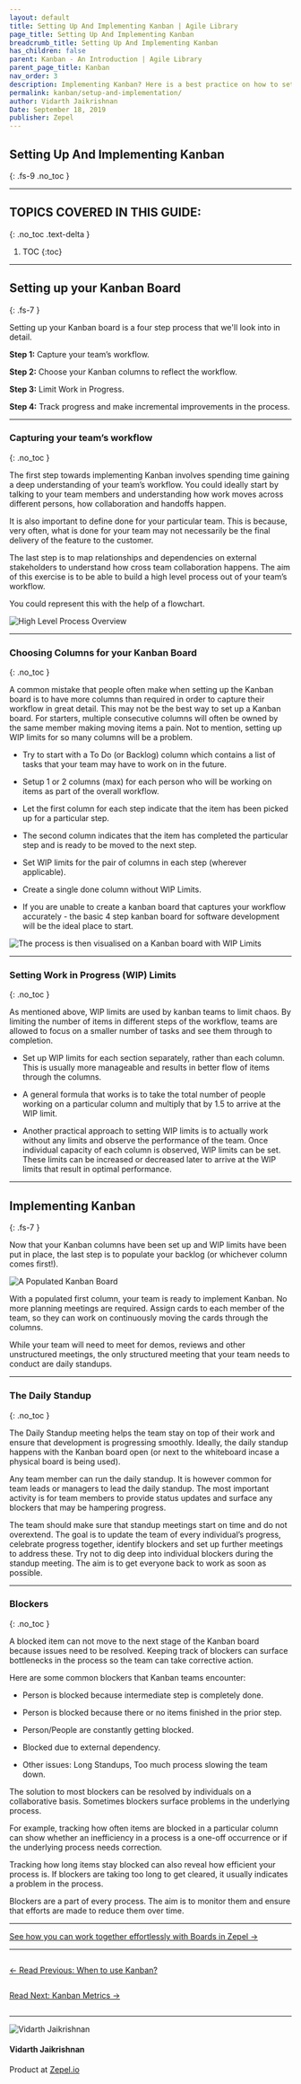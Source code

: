 ```yaml
---
layout: default
title: Setting Up And Implementing Kanban | Agile Library
page_title: Setting Up And Implementing Kanban
breadcrumb_title: Setting Up And Implementing Kanban
has_children: false
parent: Kanban - An Introduction | Agile Library
parent_page_title: Kanban
nav_order: 3
description: Implementing Kanban? Here is a best practice on how to set it up and implement within your team.
permalink: kanban/setup-and-implementation/
author: Vidarth Jaikrishnan
Date: September 18, 2019
publisher: Zepel
---
```


## Setting Up And Implementing Kanban
{: .fs-9 .no_toc }

---

## TOPICS COVERED IN THIS GUIDE:
{: .no_toc .text-delta }

1. TOC
{:toc}

---

## Setting up your Kanban Board
{: .fs-7 }

Setting up your Kanban board is a four step process that we'll look into in detail.

**Step 1:** Capture your team’s workflow.

**Step 2:** Choose your Kanban columns to reflect the workflow.

**Step 3:** Limit Work in Progress.

**Step 4:** Track progress and make incremental improvements in the process.    

---

### Capturing your team’s workflow
{: .no_toc }

The first step towards implementing Kanban involves spending time gaining a deep understanding of your team’s workflow. You could ideally start by  talking to your team members and understanding how work moves across different persons, how collaboration and handoffs happen.

It is also important to define done for your particular team. This is because, very often, what is done for your team may not necessarily be the final delivery of the feature to the customer. 

The last step is to map relationships and dependencies on external stakeholders to understand how cross team collaboration happens. The aim of this exercise is to be able to build a high level process out of your team’s workflow. 

You could represent this with the help of a flowchart.

![High Level Process Overview](/agile/assets/uploads/kanban-process-overview.png)

---

### Choosing Columns for your Kanban Board
{: .no_toc }

A common mistake that people often make when setting up the Kanban board is to have more columns than required in order to capture their workflow in great detail. This may not be the best way to set up a Kanban board. For starters, multiple consecutive columns will often be owned by the same member making moving items a pain. Not to mention, setting up WIP limits for so many columns will be a problem. 

- Try to start with a To Do (or Backlog) column which contains a list of tasks that your team may have to work on in the future.

- Setup 1 or 2 columns (max) for each person who will be working on items as part of the overall workflow.

- Let the first column for each step indicate that the item has been picked up for a particular step. 

- The second column indicates that the item has completed the particular step and is ready to be moved to the next step.

- Set WIP limits for the pair of columns in each step (wherever applicable).

- Create a single done column without WIP Limits.

- If you are unable to create a kanban board that captures your workflow accurately - the basic 4 step kanban board for software development will be the ideal place to start.

![The process is then visualised on a Kanban board with WIP Limits](/agile/assets/uploads/kanban-with-wip-limits.png)

---

### Setting Work in Progress (WIP) Limits
{: .no_toc }

As mentioned above, WIP limits are used by kanban teams to limit chaos. By limiting the number of items in different steps of the workflow, teams are allowed to focus on a smaller number of tasks and see them through to completion. 

- Set up WIP limits for each section separately, rather than each column. This is usually more manageable and results in better flow of items through the columns.

- A general formula that works is to take the total number of people working on a particular column and multiply that by 1.5 to arrive at the WIP limit.

- Another practical approach to setting WIP limits is to actually work without any limits and observe the performance of the team. Once individual capacity of each column is observed, WIP limits can be set. These limits can be increased or decreased later to arrive at the WIP limits that result in optimal performance. 

---

## Implementing Kanban
{: .fs-7 }

Now that your Kanban columns have been set up and WIP limits have been put in place, the last step is to populate your backlog (or whichever column comes first!). 

![A Populated Kanban Board](/agile/assets/uploads/kanban-populated.png)

With a populated first column, your team is ready to implement Kanban. No more planning meetings are required. Assign cards to each member of the team, so they can work on continuously moving the cards through the columns. 

While your team will need to meet for demos, reviews and other unstructured meetings, the only structured meeting that your team needs to conduct are daily standups.

---

### The Daily Standup
{: .no_toc }

The Daily Standup meeting helps the team stay on top of their work and ensure that development is progressing smoothly. Ideally, the daily standup happens with the Kanban board open (or next to the whiteboard incase a physical board is being used). 

Any team member can run the daily standup. It is however common for team leads or managers to lead the daily standup. The most important activity is for team members to provide status updates and surface any blockers that may be hampering progress. 

The team should make sure that standup meetings start on time and do not overextend. The goal is to update the team of every individual’s progress, celebrate progress together, identify blockers and set up further meetings to address these. Try not to dig deep into individual blockers during the standup meeting. The aim is to get everyone back to work as soon as possible.

---

### Blockers
{: .no_toc }

A blocked item can not move to the next stage of the Kanban board because issues need to be resolved. Keeping track of blockers can surface bottlenecks in the process so the team can take corrective action. 

Here are some common blockers that Kanban teams encounter:

- Person is blocked because intermediate step is completely done.

- Person is blocked because there or no items finished in the prior step.

- Person/People are constantly getting blocked.

- Blocked due to external dependency. 

- Other issues: Long Standups, Too much process slowing the team down.

The solution to most blockers can be resolved by individuals on a collaborative basis. Sometimes blockers surface problems in the underlying process. 

For example, tracking how often items are blocked in a particular column can show whether an inefficiency in a process is a one-off occurrence or if the underlying process needs correction. 

Tracking how long items stay blocked can also reveal how efficient your process is. If blockers are taking too long to get cleared, it usually indicates a problem in the process.

Blockers are a part of every process. The aim is to monitor them and ensure that efforts are made to reduce them over time. 

---

<div class="highlight-row">
<div class="highlight-column">
<div class="highlight-card">
    <div class="highlight-container">
        <a href="https://zepel.io/features/boards/?utm_source=agilelibrary&utm_medium=bottom-cta&utm_campaign=implementingkanban" target="_blank">
        <p class="highlight-card-title">See how you can work together effortlessly with Boards in Zepel  →</p>
        </a>    
    </div>
</div>
</div>
</div>

---

<div class="row">
<div class="column">
<div class="card">
  <div class="container">
    <a href="{{ site.url }}{{ site.baseurl }}{% link agile/kanban-when-to-use.md %}">
    <p class="card-title">←  Read Previous: When to use Kanban?</p> 
    </a>
  </div>
</div>
</div>

<div class="column">
<div class="card">
  <div class="container">
    <a href="{{ site.url }}{{ site.baseurl }}{% link agile/kanban-metrics-and-charts.md %}">
    <p class="card-title">Read Next: Kanban Metrics  →</p>
    </a>
  </div>
</div>
</div>
</div>

---

<div class="row">
  <div class="column">
    <div class="author-card">
      <img class="author-profile-image" src="/agile/assets/uploads/vidarth.png" alt="Vidarth Jaikrishnan">
      <div class="author-card-content">
        <h4 class="author-card-name">Vidarth Jaikrishnan</h4>
        <p>Product at <a href="https://zepel.io/">Zepel.io</a></p>
      </div>
    </div>
  </div>
</div>